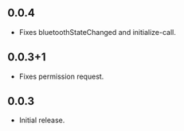 ## 0.0.4

* Fixes bluetoothStateChanged and initialize-call.

## 0.0.3+1

* Fixes permission request.

## 0.0.3

* Initial release.
